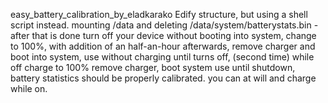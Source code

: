 easy_battery_calibration_by_eladkarako
Edify structure, but using a shell script instead. mounting /data and deleting /data/system/batterystats.bin - after that is done turn off your device without booting into system, change to 100%, with addition of an half-an-hour afterwards, remove charger and boot into system, use without charging until turns off, (second time) while off charge to 100% remove charger, boot system use until shutdown, battery statistics should be properly calibrated. you can at will and charge while on.